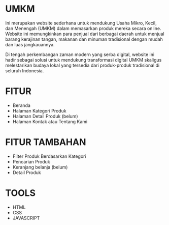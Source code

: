 # UMKM
Ini merupakan website sederhana untuk mendukung Usaha Mikro, Kecil, dan Menengah (UMKM) dalam memasarkan produk mereka secara online. Website ini memungkinkan para penjual dari berbagai daerah untuk menjual barang kerajinan tangan, makanan dan minuman tradisional dengan mudah dan luas jangkauannya.

Di tengah perkembangan zaman modern yang serba digital, website ini hadir sebagai solusi untuk mendukung transformasi digital UMKM skaligus melestarikan budaya lokal yang tersedia dari produk-produk tradisional di seluruh Indonesia.

# FITUR 
- Beranda
- Halaman Kategori Produk
- Halaman Detail Produk (belum)
- Halaman Kontak atau Tentang Kami 
  
# FITUR TAMBAHAN
- Filter Produk Berdasarkan Kategori 
- Pencarian Produk
- Keranjang belanja (belum)
- Detail Produk
  
# TOOLS
- HTML
- CSS
- JAVASCRIPT
